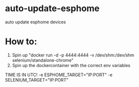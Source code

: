# auto-update-esphome
auto update esphome devices 

# How to:
1. Spin up "docker run -d -p 4444:4444 -v /dev/shm:/dev/shm selenium/standalone-chrome"
2. Spin up the dockercontainer with the correct env variables

TIME IS IN UTC!
-e ESPHOME_TARGET="IP:PORT"
-e SELENIUM_TARGET="IP:PORT"
